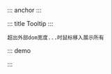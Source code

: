 ::: anchor
:::


::: title Tooltip
:::

`超出外部dom宽度...时鼠标移入展示所有`

::: demo

<template>
  <div>
    <div style="width: 150px">
      <dyy-tooltip content="测试Tooltip宽度超过后问题" placement="top">
        <span>测试Tooltip宽度超过后问题测试Tooltip宽度超过后问题</span>
      </dyy-tooltip>
    </div>
    <dyy-tooltip content="测试Tooltip宽度超过后问题">
      <p>测试Tooltip宽度超过后问题测试Tooltip宽度超过后问题</p>
    </dyy-tooltip>
  </div>
</template>
<script>
  export default {
    data() {
      return {}
    }
  }
</script>

:::
